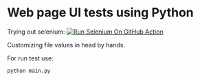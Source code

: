 # Web page UI tests using Python
Trying out selenium: 
[![Run Selenium On GitHub Action](https://github.com/Werthist/UI_Test_Python/actions/workflows/Selenium-Action_Template.yaml/badge.svg)](https://github.com/Werthist/UI_Test_Python/actions/workflows/Selenium-Action_Template.yaml)

Customizing file values in head by hands.

For run test use:
```
python main.py
```
